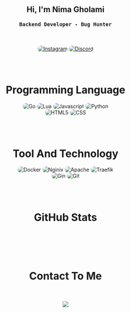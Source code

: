 
<div align="center">
<h2>Hi, I'm Nima Gholami </h2>
</div>


<div align="center">
<h4 align="center"><samp> Backend Developer - Bug Hunter</samp></h4>
</div>

<br>

<p align="center">
    <a href="https://instagram.com/youngafru"><img src="https://img.shields.io/badge/Instagram-171717?style=for-the-badge&logo=instagram&logoColor=5459a7" style="border-radius:15px" alt="Instagram"></a>
    <a href="https://discord.gg/mYPyceJ7WX"><img src="https://img.shields.io/badge/Discord-171717?style=for-the-badge&logo=discord&logoColor=5459a7" style="border-radius:15px" alt="Discord"></a>
</p>

<br><br>

<h1 align="center">
    Programming Language
</h1>

<div align="center">
    <img src="https://img.shields.io/badge/go-%2300ADD8.svg?style=for-the-badge&logo=go&logoColor=5459a7&color=171717" alt="Go" style="border-radius:15px"/>
    <img src="https://img.shields.io/badge/lua-%232C2D72.svg?style=for-the-badge&logo=lua&logoColor=5459a7&color=171717" alt="Lua" style="border-radius:15px"/>
    <img src="https://img.shields.io/static/v1?style=for-the-badge&message=Javascript&color=171717&logo=Javascript&logoColor=5459a7&label=" alt="Javascript" style="border-radius:15px"/>
    <img src="https://img.shields.io/badge/python-171717?style=for-the-badge&logo=python&logoColor=5459a7&color=171717" alt="Python" style="border-radius:15px"/>
    <br/>
    <img src="https://img.shields.io/badge/HTML5-171717?style=for-the-badge&logo=html5&logoColor=5459a7&color=171717" alt="HTML5" style="border-radius:15px"/>
    <img src="https://img.shields.io/badge/CSS-171717?style=for-the-badge&logo=css3&logoColor=5459a7&color=171717" alt="CSS" style="border-radius:15px"/>
</div>

<br><br>

<h1 align="center">
    Tool And Technology
</h1>

<div align="center">
    <img src="https://img.shields.io/badge/docker-%230db7ed.svg?style=for-the-badge&color=171717&logo=docker&logoColor=5459a7" alt="Docker" style="border-radius:15px"/>
    <img src="https://img.shields.io/static/v1?style=for-the-badge&message=NGINX&color=171717&logo=NGINX&logoColor=5459a7&label=" alt="Nginix" style="border-radius:15px"/>
    <img src="https://img.shields.io/static/v1?style=for-the-badge&message=Apache&color=171717&logo=Apache&logoColor=5459a7&label=" alt="Apache" style="border-radius:15px"/>
    <img src="https://img.shields.io/static/v1?style=for-the-badge&message=Traefik&color=171717&logo=Traefik+Proxy&logoColor=5459a7&label=" alt="Traefik" style="border-radius:15px"/>
    <br/>
    <img src="https://img.shields.io/static/v1?style=for-the-badge&message=Gin&color=171717&logo=gin&logoColor=5459a7&label=" alt="Gin" style="border-radius:15px"/>
    <img src="https://img.shields.io/badge/git-171717.svg?style=for-the-badge&logo=git&logoColor=5459a7" alt="Git" style="border-radius:15px"/>
</div>

<br><br>


<h1 align="center">
    GitHub Stats
</h1>

<div align="center">
    <img align="center" src="https://github-readme-stats.vercel.app/api/top-langs/?username=nimaism&langs_count=10&layout=compact&theme=gruvbox_duo&hide_border=true&bg_color=171717&title_color=5459a7&icon_color=5459a7&text_color=ffffff&count_private=true"  alt=""/>
</div>
<br/>

<div align="center">
    <img align="center" src="https://github-readme-stats.vercel.app/api?username=nimaism&theme=gruvbox_duo&show_icons=true&include_all_commits=true&count_private=true&theme=react&hide_border=true&bg_color=171717&title_color=5459a7&icon_color=5459a7&text_color=ffffff&count_private=true"  alt=""/>
</div>

<br/>

<div align="center">
    <img align="center" src="https://github-readme-streak-stats.herokuapp.com/?user=nimaism&theme=gruvbox_duo&background=171717&hide_border=true&ring=5459a7&currStreakLabel=5459a7&sideNums=5459a7&currStreakNum=5459a7&sideLabels=5459a7&text_color=ffffff&count_private=true"  alt=""/>
</div>

<br/>
<br>
   
<h1 align="center">
     Contact To Me
</h1>

<div align="center"> 
    <img align="center" src="https://discord.c99.nl/widget/theme-1/841250866895781918.png" alt=""/>
</div>
<br/>
<br>
<div align="center">
       <img src="https://count.getloli.com/get/@:nimaism"/>
</div>
